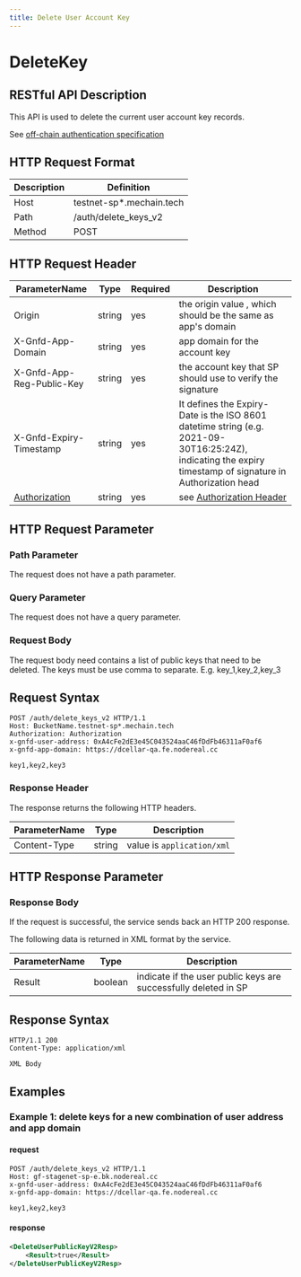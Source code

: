 ```yaml
---
title: Delete User Account Key
---
```

# DeleteKey 


## RESTful API Description

This API is used to delete the current user account key records.

See [off-chain authentication specification](../../guide/storage-provider/modules/authenticator.md)

## HTTP Request Format

| Description | Definition               |
| ----------- | ------------------------ |
| Host        | testnet-sp*.mechain.tech |
| Path        | /auth/delete_keys_v2     |
| Method      | POST                     |


## HTTP Request Header

| ParameterName                                    | Type   | Required | Description                                                                                                                                                |
| ------------------------------------------------ | ------ | -------- | ---------------------------------------------------------------------------------------------------------------------------------------------------------- |
| Origin                                           | string | yes      | the origin value , which should be the same as app's domain                                                                                                |
| X-Gnfd-App-Domain                                | string | yes      | app domain for the account key                                                                                                                             |
| X-Gnfd-App-Reg-Public-Key                        | string | yes      | the account key that SP should use to verify the signature                                                                                                 |
| X-Gnfd-Expiry-Timestamp                          | string | yes      | It defines the Expiry-Date is the ISO 8601 datetime string (e.g. 2021-09-30T16:25:24Z), indicating the expiry timestamp of signature in Authorization head |
| [Authorization](/README.md#authorization-header) | string | yes      | see [Authorization Header](#authorization-header)                                                                                                          |

## HTTP Request Parameter

### Path Parameter

The request does not have a path parameter.

### Query Parameter

The request does not have a query parameter.

### Request Body

The request body need contains a list of public keys that need to be deleted. 
The keys must be use comma to separate.
E.g.  key_1,key_2,key_3


## Request Syntax

```HTTP
POST /auth/delete_keys_v2 HTTP/1.1
Host: BucketName.testnet-sp*.mechain.tech
Authorization: Authorization
x-gnfd-user-address: 0xA4cFe2dE3e45C043524aaC46fDdFb46311aF0af6
x-gnfd-app-domain: https://dcellar-qa.fe.nodereal.cc

key1,key2,key3
```

### Response Header

The response returns the following HTTP headers.

| ParameterName | Type   | Description                |
| ------------- | ------ | -------------------------- |
| Content-Type  | string | value is `application/xml` |

## HTTP Response Parameter

### Response Body

If the request is successful, the service sends back an HTTP 200 response.

The following data is returned in XML format by the service.

| ParameterName | Type    | Description                                                     |
| ------------- | ------- | --------------------------------------------------------------- |
| Result        | boolean | indicate if the user public keys are successfully deleted in SP |

## Response Syntax

```HTTP
HTTP/1.1 200
Content-Type: application/xml

XML Body
```

## Examples

### Example 1: delete keys for a new combination of user address and app domain

#### request

```HTTP
POST /auth/delete_keys_v2 HTTP/1.1
Host: gf-stagenet-sp-e.bk.nodereal.cc
x-gnfd-user-address: 0xA4cFe2dE3e45C043524aaC46fDdFb46311aF0af6
x-gnfd-app-domain: https://dcellar-qa.fe.nodereal.cc

key1,key2,key3
```


#### response

```xml
<DeleteUserPublicKeyV2Resp>
    <Result>true</Result>
</DeleteUserPublicKeyV2Resp>
```